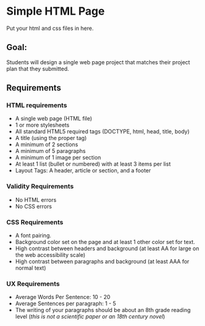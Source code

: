 # Simple HTML Page
Put your html and css files in here.

## Goal:
Students will design a single web page project that matches their project plan that they submitted.

## Requirements
### HTML requirements
* A single web page (HTML file)
* 1 or more stylesheets
* All standard HTML5 required tags (DOCTYPE, html, head, title, body)
* A title (using the proper tag)
* A minimum of 2 sections
* A minimum of 5 paragraphs
* A minimum of 1 image per section 
* At least 1 list (bullet or numbered) with at least 3 items per list
* Layout Tags: A header, article or section, and a footer

### Validity Requirements
* No HTML errors
* No CSS errors

### CSS Requirements
* A font pairing.
* Background color set on the page and at least 1 other color set for text.
* High contrast between headers and background (at least AA for large on the web accessibility scale)
* High contrast between paragraphs and background (at least AAA for normal text)

### UX Requirements
* Average Words Per Sentence: 10 - 20
* Average Sentences per paragraph: 1 - 5
* The writing of your paragraphs should be about an 8th grade reading level (*this is not a scientific paper or an 18th century novel*)